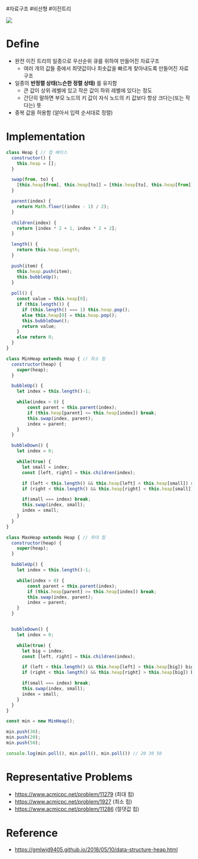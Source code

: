 #자료구조 #비선형 #이진트리 

![](https://velog.velcdn.com/images/phobos90/post/2cc5209f-5569-43da-b897-8757b0a3d99d/image.png)

# Define
- 완전 이진 트리의 일종으로 우선순위 큐를 위하여 만들어진 자료구조
	- 여러 개의 값들 중에서 최댓값이나 최솟값을 빠르게 찾아내도록 만들어진 자료구조
- 일종의 **반정렬 상태(느슨한 정렬 상태)** 를 유지함
	- 큰 값이 상위 레벨에 있고 작은 값이 하위 레벨에 있다는 정도
	- 간단히 말하면 부모 노드의 키 값이 자식 노드의 키 값보다 항상 크다는(또는 작다는) 뜻
- 중복 값을 허용함 (알아서 입력 순서대로 정렬)

# Implementation
```js
class Heap { // 힙 베이스
  constructor() {
    this.heap = [];
  }

  swap(from, to) {
    [this.heap[from], this.heap[to]] = [this.heap[to], this.heap[from]]
  }

  parent(index) {
    return Math.floor((index - 1) / 2);
  }

  children(index) {
    return [index * 2 + 1, index * 2 + 2];
  }

  length() {
    return this.heap.length;
  }

  push(item) { 
    this.heap.push(item); 
    this.bubbleUp(); 
  } 
  
  poll() { 
    const value = this.heap[0]; 
    if (this.length()) { 
      if (this.length() === 1) this.heap.pop(); 
      else this.heap[0] = this.heap.pop(); 
      this.bubbleDown(); 
      return value; 
    } 
    else return 0; 
  }
}

class MinHeap extends Heap { // 최소 힙
  constructor(heap) {
	super(heap);
  }

  bubbleUp() {
    let index = this.length()-1;

	while(index > 0) {
		const parent = this.parent(index);
		if (this.heap[parent] <= this.heap[index]) break;
		this.swap(index, parent);
		index = parent;
	}
  }

  bubbleDown() {
    let index = 0;

	while(true) {
	  let small = index;
	  const [left, right] = this.children(index);

      if (left < this.length() && this.heap[left] < this.heap[small]) small = left;
      if (right < this.length() && this.heap[right] < this.heap[small]) small = right;

      if(small === index) break;
      this.swap(index, small);
      index = small;
	}
  }
}

class MaxHeap extends Heap { // 최대 힙
  constructor(heap) {
	super(heap);
  }

  bubbleUp() {
    let index = this.length()-1;

	while(index > 0) {
		const parent = this.parent(index);
		if (this.heap[parent] >= this.heap[index]) break;
		this.swap(index, parent);
		index = parent;
	}
  }


  bubbleDown() {
    let index = 0;

	while(true) {
	  let big = index;
	  const [left, right] = this.children(index);

      if (left < this.length() && this.heap[left] > this.heap[big]) big = left;
      if (right < this.length() && this.heap[right] > this.heap[big]) big = right;

      if(small === index) break;
      this.swap(index, small);
      index = small;
	}
  }
}

const min = new MinHeap();

min.push(30);
min.push(20);
min.push(50);

console.log(min.poll(), min.poll(), min.poll()) // 20 30 50
```

# Representative Problems
- https://www.acmicpc.net/problem/11279 (최대 힙)
- https://www.acmicpc.net/problem/1927 (최소 힙)
- https://www.acmicpc.net/problem/11286 (절댓값 힙)

# Reference
- https://gmlwjd9405.github.io/2018/05/10/data-structure-heap.html